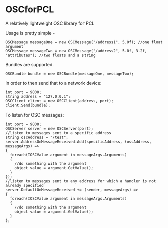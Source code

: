 # OSCforPCL
A relatively lightweight OSC library for PCL

Usage is pretty simple - 
```
OSCMessage messageOne = new OSCMessage("/address1", 5.0f); //one float argument
OSCMessage messageTwo = new OSCMessage("/address2", 5.0f, 3.2f, "attributes"); //two floats and a string
```
Bundles are supported.
```
OSCBundle bundle = new OSCBundle(messageOne, messageTwo);
```
In order to then send that to a network device:
```
int port = 9000;
string address = "127.0.0.1";
OSCClient client = new OSCClient(address, port);
client.Send(bundle);
```
To listen for OSC messages:
```
int port = 9000;
OSCServer server = new OSCServer(port);
//listen to messages sent to a specific address
string oscAddress = "/test";
server.AddressOnMessageReceived.Add(specificAddress, (oscAddress, messageArgs) =>
{
  foreach(IOSCValue argument in messageArgs.Arguments)
  {
    //do something with the argument
    object value = argument.GetValue();
  }
});
//listen to messages sent to any address for which a handler is not already specified
server.DefaultOnMessageReceived += (sender, messageArgs) =>
{
  foreach(IOSCValue argument in messageArgs.Arguments)
  {
    //do something with the argument
    object value = argument.GetValue();
  }
};
```

